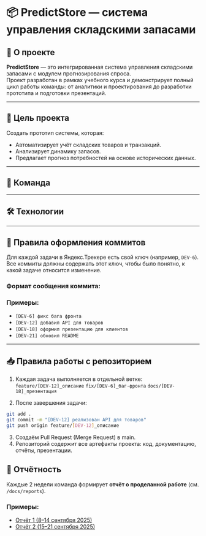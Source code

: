 # 📦 PredictStore — система управления складскими запасами  

## 📖 О проекте  
**PredictStore** — это интегрированная система управления складскими запасами с модулем прогнозирования спроса.  
Проект разработан в рамках учебного курса и демонстрирует полный цикл работы команды: от аналитики и проектирования до разработки прототипа и подготовки презентаций.  

---

## 🎯 Цель проекта  
Создать прототип системы, которая:  
- Автоматизирует учёт складских товаров и транзакций.  
- Анализирует динамику запасов.  
- Предлагает прогноз потребностей на основе исторических данных.  

---

## 👥 Команда  


---

## 🛠 Технологии  


---

## 📝 Правила оформления коммитов  

Для каждой задачи в Яндекс.Трекере есть свой ключ (например, `DEV-6`).  
Все коммиты должны содержать этот ключ, чтобы было понятно, к какой задаче относится изменение.  

### Формат сообщения коммита: 
### Примеры:  
- `[DEV-6] фикс бага фронта`  
- `[DEV-12] добавил API для товаров`  
- `[DEV-18] оформил презентацию для клиентов`  
- `[DEV-21] обновил README`  

---

## 📥 Правила работы с репозиторием  

1. Каждая задача выполняется в отдельной ветке:  
`feature/[DEV-12]_описание`
`fix/[DEV-6]_баг-фронта`
`docs/[DEV-18]_презентация`

2. После завершения задачи:  
```bash
git add .
git commit -m "[DEV-12] реализован API для товаров"
git push origin feature/[DEV-12]_описание
```
3.	Создаём Pull Request (Merge Request) в main.
4.	Репозиторий содержит все артефакты проекта: код, документацию, отчёты, презентации.


## 📑 Отчётность  

Каждые 2 недели команда формирует **отчёт о проделанной работе** (см. `/docs/reports`).  

### Примеры:  
- [Отчёт 1 (8–14 сентября 2025)](/docs/reports/report_1.md)  
- [Отчёт 2 (15–21 сентября 2025)](/docs/reports/report_2.md)  


